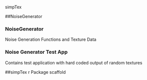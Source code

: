 simpTex

##NoiseGenerator

### NoiseGenerator
Noise Generation Functions and Texture Data

### Noise Generator Test App
Contains test application with hard coded output of random textures

##simpTex
r Package scaffold
